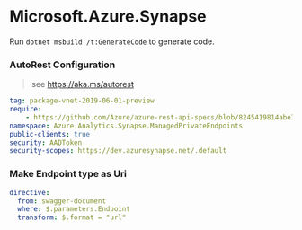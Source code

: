 # Microsoft.Azure.Synapse

Run `dotnet msbuild /t:GenerateCode` to generate code.

### AutoRest Configuration
> see https://aka.ms/autorest

``` yaml
tag: package-vnet-2019-06-01-preview
require:
    - https://github.com/Azure/azure-rest-api-specs/blob/8245419814abe72d2e2c5e79dc4cba8825d65e63/specification/synapse/data-plane/readme.md
namespace: Azure.Analytics.Synapse.ManagedPrivateEndpoints
public-clients: true
security: AADToken
security-scopes: https://dev.azuresynapse.net/.default
```

### Make Endpoint type as Uri

``` yaml
directive:
  from: swagger-document
  where: $.parameters.Endpoint
  transform: $.format = "url"
```